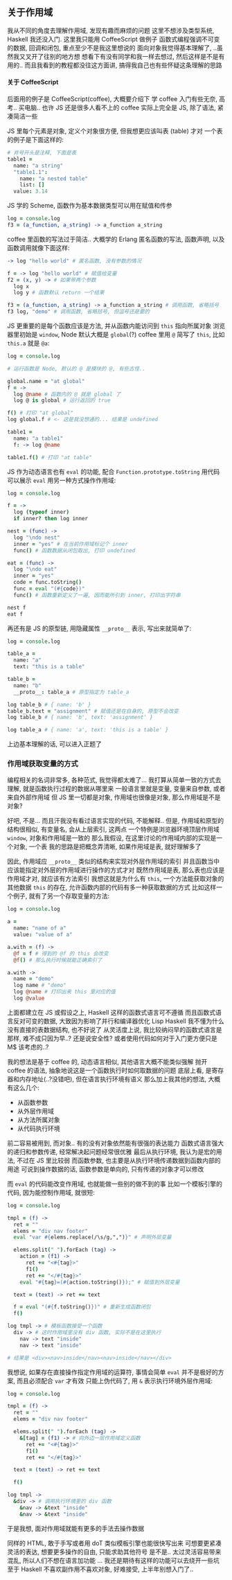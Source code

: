 
## 关于作用域

我从不同的角度去理解作用域, 发现有趣而麻烦的问题
这里不想涉及类型系统, Haskell 我还没入门. 这里我只能用 CoffeeScript 做例子
函数式编程强调不可变的数据, 回调和闭包, 重点至少不是我这里想说的
面向对象我觉得基本理解了, ..虽然我又叉开了往别的地方想
想看下有没有同学和我一样去想过, 然后这样是不是有用的..
而且我看到的教程都没往这方面讲, 搞得我自己也有些怀疑这条理解的思路

#### 关于 CoffeeScript

后面用的例子是 CoffeeScript(coffee), 大概要介绍下
学 coffee 入门有些无奈, 高考.. 买电脑.. 也许 JS 还是很多人看不上的
coffee 实际上完全是 JS, 除了语法, 紧凑简洁一些

JS 里每个元素是对象, 定义个对象很方便, 但我想更应该叫表 (table) 才对
一个表的例子是下面这样的:
```coffee
# 井号开头是注释, 下面是表
table1 =
  name: "a string"
  "table1.1":
    name: "a nested table"
    list: []
  value: 3.14
```
JS 学的 Scheme, 函数作为基本数据类型可以用在赋值和传参
```coffee
log = console.log
f3 = (a_function, a_string) -> a_function a_string 
```
coffee 里函数的写法过于简洁.. 大概学的 Erlang
匿名函数的写法, 函数声明, 以及函数调用就像下面这样:
```coffee
-> log "hello world" # 匿名函数, 没有参数的情况

f = -> log "hello world" # 赋值给变量
f2 = (x, y) -> # 如果带两个参数
  log x
  log y # 函数默认 return 一个结果

f3 = (a_function, a_string) -> a_function a_string # 调用函数, 省略括号
f3 log, "demo" # 调用函数, 省略括号, 但逗号还是要的
```

JS 更重要的是每个函数应该是方法, 并从函数内能访问到 `this` 指向所属对象
浏览器里初始是 `window`, Node 默认大概是 `global`(?)
coffee 里用 `@` 简写了 `this`, 比如 `this.a` 就是 `@a`:
```coffee
log = console.log

# 运行函数是 Node, 默认的 @ 是模块的 @, 有些古怪..

global.name = "at global"
f = ->
  log @name # 函数内的 @ 就是 global 了
  log @ is global # 运行返回的 true

f() # 打印 "at global"
log global.f # <- 这是我没想通的... 结果是 undefined

table1 =
  name: "a table1"
  f: -> log @name

table1.f() # 打印 "at table"
```

JS 作为动态语言也有 `eval` 的功能, 配合 `Function.prototype.toString`
用代码可以展示 `eval` 用另一种方式操作作用域:
```coffee
log = console.log

f = ->
  log (typeof inner)
  if inner? then log inner

nest = (func) ->
  log "\ndo nest"
  inner = "yes" # 在当前作用域标记个 inner
  func() # 函数数据从闭包取出, 打印 undefined

eat = (func) ->
  log "\ndo eat"
  inner = "yes"
  code = func.toString()
  func = eval "(#{code})"
  func() # 函数重新定义了一遍, 因而能所引到 inner, 打印出字符串

nest f
eat f
```

再还有是 JS 的原型链, 用隐藏属性 `__proto__` 表示, 写出来就简单了:
```coffee
log = console.log

table_a =
  name: "a"
  text: "this is a table"

table_b =
  name: "b"
  __proto__: table_a # 原型指定为 table_a

log table_b # { name: 'b' }
table_b.text = "assignment" # 赋值还是在自身的, 原型不会改变
log table_b # { name: 'b', text: 'assignment' }

log table_a # { name: 'a', text: 'this is a table' }
```

上边基本理解的话, 可以进入正题了

### 作用域获取变量的方式

编程相关的名词非常多, 各种范式, 我觉得都太难了...
我打算从简单一致的方式去理解, 就是函数执行过程的数据从哪里来
一般语言里就是变量, 变量来自参数, 或者来自外部作用域
但 JS 里一切都是对象, 作用域也很像是对象, 那么作用域是不是对象?

好吧, 不是... 而且汗我没有看过语言实现的代码, 不能解释..
但是, 作用域和原型的结构很相似, 有变量名, 会从上层索引, 这两点
一个特例是浏览器环境顶层作用域 `window`, 对象和作用域是一致的
那么我假设, 在这里讨论的作用域内部的实现是一个对象, 一个表
我的思路是把概念弄清晰, 如果作用域是表, 就好理解多了

因此, 作用域应 `__proto__` 类似的结构来实现对外层作用域的索引
并且函数当中应该能指定对外层的作用域进行操作的方式才对
既然作用域是表, 那么表也应该是作用域才对, 就应该有方法索引
我想这就是为什么有 `this`, 一个方法能获取对象的其他数据
`this` 的存在, 允许函数内部的代码有多一种获取数据的方式
比如这样一个例子, 就有了另一个存取变量的方法:
```coffee
log = console.log

a =
  name: "name of a"
  value: "value of a"

a.with = (f) ->
  @f = f # 得到的 @f 的 this 会改变
  @f() # 那么执行时候就能正确索引了

a.with ->
  name = "demo"
  log name # "demo"
  log @name # 打印出来 this 里对应的值
  log @value
```

上面都建立在 JS 或假设之上, Haskell 这样的函数式语言可不遵循
而且函数式语言反对可变的数据, 大致因为影响了并行和编译器优化
Lisp Haskell 我不懂为什么没有直接的表数据结构, 也不好说了
从灵活度上说, 我比较纳闷早的函数式语言是那样, 难不成只因为早..?
还是说安全性? 或者使用代码如何对于入门更方便只是 M$ 该考虑的..?

我的想法是基于 coffee 的, 动态语言相似, 其他语言大概不能类似强解
抛开 coffee 的语法, 抽象地说这是一个函数执行时如何取数据的问题
底层上看, 是寄存器和内存地址(..?没错吧), 但在语言执行环境有语义
那么加上我其他的想法, 大概有这么几个:

* 从函数参数
* 从外层作用域
* 从方法所属对象
* 从代码执行环境

前二容易被用到, 而对象.. 有的没有对象依然能有很强的表达能力
函数式语言强大的递归和参数传递, 经常解决起问题经常很优雅
最后从执行环境, 我认为是宏的用法, 不过在 JS 里比较弱
而函数参数, 也主要是从执行环境传递数据到函数内部的用途
可说到操作数据的话, 函数参数是单向的, 只有传递的对象才可以修改

而 `eval` 的代码能改变作用域, 也就能做一些别的做不到的事
比如一个模板引擎的代码, 因为能控制作用域, 就很短:
```coffee
log = console.log

tmpl = (f) ->
  ret = ""
  elems = "div nav footer"
  eval "var #{elems.replace(/\s/g,",")}" # 声明外层变量

  elems.split(" ").forEach (tag) ->
    action = (f1) ->
      ret += "<#{tag}>"
      f1()
      ret += "</#{tag}>"
    eval "#{tag}=(#{action.toString()});" # 赋值到外层变量

  text = (text) -> ret += text

  f = eval "(#{f.toString()})" # 重新生成函数闭包
  f()

log tmpl -> # 模板函数接受一个函数
  div -> # 这时作用域里没有 div 函数, 实际不是在这里执行
    nav -> text "inside"
    nav -> text "inside"

# 结果是 <div><nav>inside</nav><nav>inside</nav></div>
```
我想说, 如果存在直接操作指定作用域的运算符, 事情会简单
`eval` 并不是极好的方案, 而且必须配合 `var` 才有效
只能上伪代码了, 用 `&` 表示执行环境外层作用域:
```coffee
log = console.log

tmpl = (f) ->
  ret = ""
  elems = "div nav footer"

  elems.split(" ").forEach (tag) ->
    &[tag] = (f1) -> # 向外边一层作用域定义函数
      ret += "<#{tag}>"
      f1()
      ret += "</#{tag}>"

  text = (text) -> ret += text

  f()

log tmpl ->
  &div -> # 调用执行环境里的 div 函数
    &nav -> &text "inside"
    &nav -> &text "inside"
```
于是我想, 面对作用域就能有更多的手法去操作数据

同样的 HTML, 敢于手写或者用 doT 类似模板引擎也能很快写出来
可想要更紧凑灵活的表达, 想要更多操作的自由, 只能求助其他符号
是不是.. 太过灵活容易带来混乱, 所以人们不想在语言加功能
... 我还是期待有这样的功能可以去绕开一些坑
至于 Haskell 不喜欢副作用不喜欢对象, 好难接受, 上半年别想入门了..
